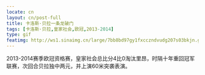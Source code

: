 ```yaml
---
locate: cn
layout: cn/post-full
title: 卡洛斯·贝拉一条龙破门
tags: [卡洛斯·贝拉,皇家社会,欧冠,2013-2014]
type: gif
featimg: http://ws1.sinaimg.cn/large/7bb8bd97gy1fxcczndvudg207s03bkjn.gif
---
```


2013-2014赛季欧冠资格赛，皇家社会总比分4比0淘汰里昂，时隔十年重回冠军联赛，次回合贝拉独中两元，并上演60米突袭表演。
